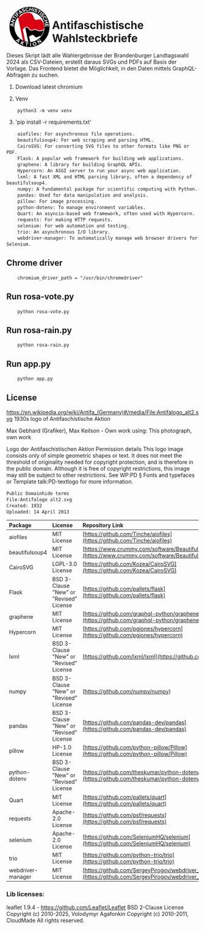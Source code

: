 <img src="https://github.com/ussiemer/rosa-rain/blob/main/static/images/Antifalogo_alt2.svg" style="float:left;padding:7px;" width="21%"/>

# Antifaschistische Wahlsteckbriefe
Dieses Skript lädt alle Wahlergebnisse der Brandenburger Landtagswahl 2024 als CSV-Dateien, erstellt daraus SVGs und PDFs auf Basis der Vorlage. Das Frontend bietet die Möglichkeit, in den Daten mittels GraphQL-Abfragen zu suchen.

1. Download latest chromium

2. Venv
```
    python3 -m venv venv
```

3. 'pip install -r requirements.txt'

```
    aiofiles: For asynchronous file operations.
    beautifulsoup4: For web scraping and parsing HTML.
    CairoSVG: For converting SVG files to other formats like PNG or PDF.
    Flask: A popular web framework for building web applications.
    graphene: A library for building GraphQL APIs.
    Hypercorn: An ASGI server to run your async web application.
    lxml: A fast XML and HTML parsing library, often a dependency of beautifulsoup4.
    numpy: A fundamental package for scientific computing with Python.
    pandas: Used for data manipulation and analysis.
    pillow: For image processing.
    python-dotenv: To manage environment variables.
    Quart: An asyncio-based web framework, often used with Hypercorn.
    requests: For making HTTP requests.
    selenium: For web automation and testing.
    trio: An asynchronous I/O library.
    webdriver-manager: To automatically manage web browser drivers for Selenium.
```

## Chrome driver
```
    chromium_driver_path = "/usr/bin/chromedriver"
```

## Run rosa-vote.py
```
    python rosa-vote.py
```

## Run rosa-rain.py
```
    python rosa-rain.py
```

## Run app.py
```
    python app.py
```

## License
https://en.wikipedia.org/wiki/Antifa_(Germany)#/media/File:Antifalogo_alt2.svg
1930s logo of Antifaschistische Aktion

Max Gebhard (Grafiker), Max Keilson - Own work using: This photograph, own work

Logo der Antifaschistischen Aktion
Permission details
This logo image consists only of simple geometric shapes or text. It does not meet the threshold of originality needed for copyright protection, and is therefore in the public domain. Although it is free of copyright restrictions, this image may still be subject to other restrictions. See WP:PD § Fonts and typefaces or Template talk:PD-textlogo for more information.

    Public Domainhide terms
    File:Antifalogo alt2.svg
    Created: 1932
    Uploaded: 14 April 2013

| Package | License | Repository Link |
| :--- | :--- | :--- |
| aiofiles | MIT License | [https://github.com/Tinche/aiofiles](https://github.com/Tinche/aiofiles) |
| beautifulsoup4 | MIT License | [https://www.crummy.com/software/BeautifulSoup/bs4/doc/](https://www.crummy.com/software/BeautifulSoup/bs4/doc/) |
| CairoSVG | LGPL-3.0 License | [https://github.com/Kozea/CairoSVG](https://github.com/Kozea/CairoSVG) |
| Flask | BSD 3-Clause "New" or "Revised" License | [https://github.com/pallets/flask](https://github.com/pallets/flask) |
| graphene | MIT License | [https://github.com/graphql-python/graphene](https://github.com/graphql-python/graphene) |
| Hypercorn | MIT License | [https://github.com/pgjones/hypercorn](https://github.com/pgjones/hypercorn) |
| lxml | BSD 3-Clause "New" or "Revised" License | [https://github.com/lxml/lxml](https://github.com/lxml/lxml) |
| numpy | BSD 3-Clause "New" or "Revised" License | [https://github.com/numpy/numpy) |
| pandas | BSD 3-Clause "New" or "Revised" License | [https://github.com/pandas-dev/pandas](https://github.com/pandas-dev/pandas) |
| pillow | HP-1.0 License | [https://github.com/python-pillow/Pillow](https://github.com/python-pillow/Pillow) |
| python-dotenv | BSD 3-Clause "New" or "Revised" License | [https://github.com/theskumar/python-dotenv](https://github.com/theskumar/python-dotenv) |
| Quart | MIT License | [https://github.com/pallets/quart](https://github.com/pallets/quart) |
| requests | Apache-2.0 License | [https://github.com/psf/requests](https://github.com/psf/requests) |
| selenium | Apache-2.0 License | [https://github.com/SeleniumHQ/selenium](https://github.com/SeleniumHQ/selenium) |
| trio | MIT License | [https://github.com/python-trio/trio](https://github.com/python-trio/trio) |
| webdriver-manager | MIT License | [https://github.com/SergeyPirogov/webdriver_manager](https://github.com/SergeyPirogov/webdriver_manager) |

### Lib licenses:
leaflet 1.9.4 - https://github.com/Leaflet/Leaflet
BSD 2-Clause License
Copyright (c) 2010-2025, Volodymyr Agafonkin
Copyright (c) 2010-2011, CloudMade
All rights reserved.
